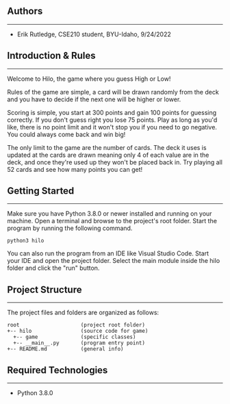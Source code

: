 ## Authors
---
* Erik Rutledge, CSE210 student, BYU-Idaho, 9/24/2022

## Introduction & Rules
---
Welcome to Hilo, the game where you guess High or Low!

Rules of the game are simple, a card will be drawn randomly from the deck and you have to decide if 
the next one will be higher or lower. 

Scoring is simple, you start at 300 points and gain 100 points for guessing correctly. If you don't
guess right you lose 75 points. Play as long as you'd like, there is no point limit and it won't stop
you if you need to go negative. You could always come back and win big! 

The only limit to the game are the number of cards. The deck it uses is updated at the cards are 
drawn meaning only 4 of each value are in the deck, and once they're used up they won't be placed back
in. Try playing all 52 cards and see how many points you can get!

## Getting Started
---
Make sure you have Python 3.8.0 or newer installed and running on your machine. Open a terminal and 
browse to the project's root folder. Start the program by running the following command.
```
python3 hilo
```
You can also run the program from an IDE like Visual Studio Code. Start your IDE and open the 
project folder. Select the main module inside the hilo folder and click the "run" button.

## Project Structure
---
The project files and folders are organized as follows:
```
root                    (project root folder)
+-- hilo                (source code for game)
  +-- game              (specific classes)
  +-- __main__.py       (program entry point)
+-- README.md           (general info)
```

## Required Technologies
---
* Python 3.8.0

